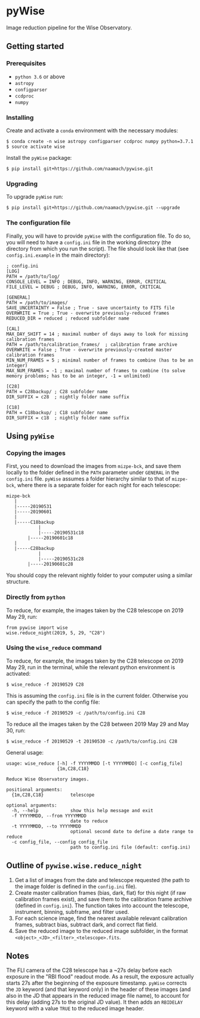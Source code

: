 # pyWise

Image reduction pipeline for the Wise Observatory.

## Getting started

### Prerequisites

* `python 3.6` or above
* `astropy`
* `configparser`
* `ccdproc`
* `numpy`

### Installing

Create and activate a `conda` environment with the necessary modules:
```
$ conda create -n wise astropy configparser ccdproc numpy python=3.7.1
$ source activate wise
```
Install the `pyWise` package:
```
$ pip install git+https://github.com/naamach/pywise.git
```

### Upgrading
To upgrade `pyWise` run:
```
$ pip install git+https://github.com/naamach/pywise.git --upgrade
```

### The configuration file

Finally, you will have to provide `pyWise` with the configuration file.
To do so, you will need to have a `config.ini` file in the working directory (the directory from which you run the script).
The file should look like that (see `config.ini.example` in the main directory):

```
; config.ini
[LOG]
PATH = /path/to/log/
CONSOLE_LEVEL = INFO ; DEBUG, INFO, WARNING, ERROR, CRITICAL
FILE_LEVEL = DEBUG ; DEBUG, INFO, WARNING, ERROR, CRITICAL

[GENERAL]
PATH = /path/to/images/
SAVE_UNCERTAINTY = False ; True - save uncertainty to FITS file
OVERWRITE = True ; True - overwrite previously-reduced frames
REDUCED_DIR = reduced ; reduced subfolder name

[CAL]
MAX_DAY_SHIFT = 14 ; maximal number of days away to look for missing calibration frames
PATH = /path/to/calibration_frames/  ; calibration frame archive
OVERWRITE = False ; True - overwrite previously-created master calibration frames
MIN_NUM_FRAMES = 5 ; minimal number of frames to combine (has to be an integer)
MAX_NUM_FRAMES = -1 ; maximal number of frames to combine (to solve memory problems; has to be an integer, -1 = unlimited)

[C28]
PATH = C28backup/ ; C28 subfolder name
DIR_SUFFIX = c28  ; nightly folder name suffix

[C18]
PATH = C18backup/ ; C18 subfolder name
DIR_SUFFIX = c18  ; nightly folder name suffix
```

## Using `pyWise`

### Copying the images

First, you need to download the images from `mizpe-bck`, and save them locally to the folder defined in the `PATH` parameter under `GENERAL` in the `config.ini` file.
`pyWise` assumes a folder hierarchy similar to that of `mizpe-bck`, where there is a separate folder for each night for each telescope:

```
mizpe-bck
   |
   |-----20190531
   |-----20190601
   |
   |-----C18backup
            |
            |-----20190531c18
	    |-----20190601c18
   |
   |-----C28backup
            |
            |-----20190531c28
	    |-----20190601c28

```
You should copy the relevant nightly folder to your computer using a similar structure.

### Directly from `python`

To reduce, for example, the images taken by the C28 telescope on 2019 May 29, run:

```
from pywise import wise
wise.reduce_night(2019, 5, 29, "C28")
```

### Using the `wise_reduce` command

To reduce, for example, the images taken by the C28 telescope on 2019 May 29, run in the terminal, while the relevant python environment is activated:

```
$ wise_reduce -f 20190529 C28
```

This is assuming the `config.ini` file is in the current folder. Otherwise you can specify the path to the config file:

```
$ wise_reduce -f 20190529 -c /path/to/config.ini C28
```

To reduce all the images taken by the C28 between 2019 May 29 and May 30, run:

```
$ wise_reduce -f 20190529 -t 20190530 -c /path/to/config.ini C28
```

General usage:

```
usage: wise_reduce [-h] -f YYYYMMDD [-t YYYYMMDD] [-c config_file]
                   {1m,C28,C18}

Reduce Wise Observatory images.

positional arguments:
  {1m,C28,C18}          telescope

optional arguments:
  -h, --help            show this help message and exit
  -f YYYYMMDD, --from YYYYMMDD
                        date to reduce
  -t YYYYMMDD, --to YYYYMMDD
                        optional second date to define a date range to reduce
  -c config_file, --config config_file
                        path to config.ini file (default: config.ini)
```

## Outline of `pywise.wise.reduce_night`

1. Get a list of images from the date and telescope requested (the path to the image folder is defined in the `config.ini` file).
1. Create master calibration frames (bias, dark, flat) for this night (if raw calibration frames exist), and save them to the calibration frame archive (defined in `config.ini`). The function takes into account the telescope, instrument, binning, subframe, and filter used.
1. For each science image, find the nearest available relevant calibration frames, subtract bias, subtract dark, and correct flat field.
1. Save the reduced image to the reduced image subfolder, in the format `<object>_<JD>_<filter>_<telescope>.fits`.

## Notes

The FLI camera of the C28 telescope has a ~27s delay before each exposure in the "RBI flood" readout mode. As a result, the exposure actually starts 27s after the beginning of the exposure timestamp. `pyWise` corrects the `JD` keyword (and that keyword only) in the header of these images (and also in the JD that appears in the reduced image file name), to account for this delay (adding 27s to the original JD value). It then adds an `RBIDELAY` keyword with a value `TRUE` to the reduced image header.
